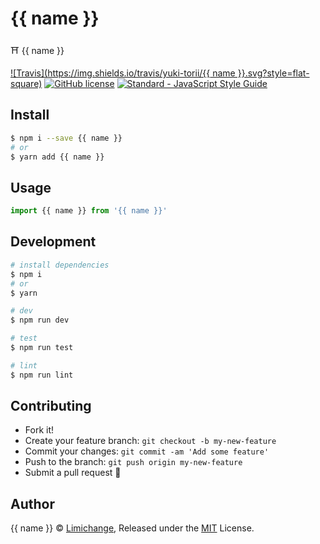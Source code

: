 # {{ name }}
⛩ {{ name }}

[![Travis](https://img.shields.io/travis/yuki-torii/{{ name }}.svg?style=flat-square)](https://travis-ci.org/yuki-torii/yyuki-git-commit)
[![GitHub license](https://img.shields.io/badge/license-MIT-blue.svg?style=flat-square)](https://raw.githubusercontent.com/limichange/yuki-git-commit/master/LICENSE)
[![Standard - JavaScript Style Guide](https://img.shields.io/badge/code%20style-standard-brightgreen.svg?style=flat-square)](http://standardjs.com/)

## Install
```bash
$ npm i --save {{ name }}
# or
$ yarn add {{ name }}
```

## Usage
```js
import {{ name }} from '{{ name }}'
```

## Development
```bash
# install dependencies
$ npm i
# or
$ yarn

# dev
$ npm run dev

# test
$ npm run test

# lint
$ npm run lint
```

## Contributing
 - Fork it!
 - Create your feature branch: `git checkout -b my-new-feature`
 - Commit your changes: `git commit -am 'Add some feature'`
 - Push to the branch: `git push origin my-new-feature`
 - Submit a pull request 🍻

## Author
{{ name }} © [Limichange](https://github.com/limichange), Released under the [MIT](https://opensource.org/licenses/MIT) License.
